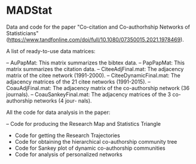 # MADStat
Data and code for the paper "Co-citation and Co-authorhship Networks of Statisticians" (https://www.tandfonline.com/doi/full/10.1080/07350015.2021.1978469).

A list of ready-to-use data matrices:

– AuPapMat: This matrix summarizes the bibtex data. 
– PapPapMat: This matrix summarizes the citation data. 
– CiteeAdjFinal.mat: The adjacency matrix of the citee network (1991-2000). 
– CiteeDynamicFinal.mat: The adjacency matrices of the 21 citee networks (1991-2015). 
– CoauAdjFinal.mat: The adjacency matrix of the co-authorship network (36 journals). 
– CoauSankeyFinal.mat: The adjacency matrices of the 3 co-authorship networks (4 jour- nals).

All the code for data analysis in the paper:

– Code for producing the Research Map and Statistics Triangle
- Code for getting the Research Trajectories
- Code for obtaining the hierarchical co-authorship community tree
- Code for Sankey plot of dynamic co-authorship communities
- Code for analysis of personalized networks
